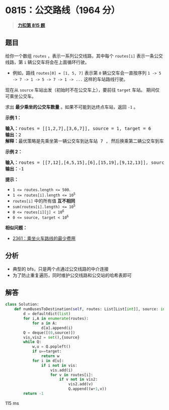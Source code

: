 # 0815：公交路线（1964 分）


> <u>**[力扣第 815 题](https://leetcode.cn/problems/bus-routes/)**</u>

## 题目

<p>给你一个数组 <code>routes</code> ，表示一系列公交线路，其中每个 <code>routes[i]</code> 表示一条公交线路，第 <code>i</code> 辆公交车将会在上面循环行驶。</p>

<ul>
<li>例如，路线 <code>routes[0] = [1, 5, 7]</code> 表示第 <code>0</code> 辆公交车会一直按序列 <code>1 -> 5 -> 7 -> 1 -> 5 -> 7 -> 1 -> ...</code> 这样的车站路线行驶。</li>
</ul>

<p>现在从 <code>source</code> 车站出发（初始时不在公交车上），要前往 <code>target</code> 车站。 期间仅可乘坐公交车。</p>

<p>求出 <strong>最少乘坐的公交车数量</strong> 。如果不可能到达终点车站，返回 <code>-1</code> 。</p>



<p><strong>示例 1：</strong></p>

<pre>
<strong>输入：</strong>routes = [[1,2,7],[3,6,7]], source = 1, target = 6
<strong>输出：</strong>2
<strong>解释：</strong>最优策略是先乘坐第一辆公交车到达车站 7 , 然后换乘第二辆公交车到车站 6 。
</pre>

<p><strong>示例 2：</strong></p>

<pre>
<strong>输入：</strong>routes = [[7,12],[4,5,15],[6],[15,19],[9,12,13]], source = 15, target = 12
<strong>输出：</strong>-1
</pre>



<p><strong>提示：</strong></p>

<ul>
<li><code>1 <= routes.length <= 500</code>.</li>
<li><code>1 <= routes[i].length <= 10<sup>5</sup></code></li>
<li><code>routes[i]</code> 中的所有值 <strong>互不相同</strong></li>
<li><code>sum(routes[i].length) <= 10<sup>5</sup></code></li>
<li><code>0 <= routes[i][j] < 10<sup>6</sup></code></li>
<li><code>0 <= source, target < 10<sup>6</sup></code></li>
</ul>


**相似问题：**
- [2361：乘坐火车路线的最少费用](/leetcode/2361)


## 分析

- 典型的 bfs，只是两个点通过公交线路的中介连接
- 为了防止重复遍历，同时维护公交线路和公交站的哈希表即可

## 解答


```python
class Solution:
    def numBusesToDestination(self, routes: List[List[int]], source: int, target: int) -> int:
        d = defaultdict(list)
        for i,A in enumerate(routes):
            for a in A:
                d[a].append(i)
        Q = deque([(0,source)])
        vis,vis2 = set(),{source}
        while Q:
            w,u = Q.popleft()
            if u==target:
                return w
            for i in d[u]:
                if i not in vis:
                    vis.add(i)
                    for v in routes[i]:
                        if v not in vis2:
                            vis2.add(v)
                            Q.append((w+1,v))
        return -1
```
115 ms
